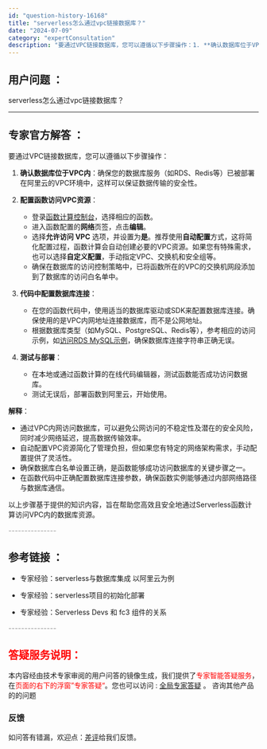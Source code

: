 ```yaml
---
id: "question-history-16168"
title: "serverless怎么通过vpc链接数据库？"
date: "2024-07-09"
category: "expertConsultation"
description: "要通过VPC链接数据库，您可以遵循以下步骤操作：1. **确认数据库位于VPC内**：确保您的数据库服务（如RDS、Redis等）已被部署在阿里云的VPC环境中，这样可以保证数据传输的安全性。2. **配置函数访问VPC资源**：   - 登录[函数计算控制台](https://fcnext.con"
---
```


## 用户问题 ： 
 serverless怎么通过vpc链接数据库？  

---------------
## 专家官方解答 ：

要通过VPC链接数据库，您可以遵循以下步骤操作：

1. **确认数据库位于VPC内**：确保您的数据库服务（如RDS、Redis等）已被部署在阿里云的VPC环境中，这样可以保证数据传输的安全性。

2. **配置函数访问VPC资源**：
   - 登录[函数计算控制台](https://fcnext.console.aliyun.com/)，选择相应的函数。
   - 进入函数配置的**网络**页签，点击**编辑**。
   - 选择**允许访问 VPC** 选项，并设置为**是**。推荐使用**自动配置**方式，这将简化配置过程，函数计算会自动创建必要的VPC资源。如果您有特殊需求，也可以选择**自定义配置**，手动指定VPC、交换机和安全组等。
   - 确保在数据库的访问控制策略中，已将函数所在的VPC的交换机网段添加到了数据库的访问白名单中。

3. **代码中配置数据库连接**：
   - 在您的函数代码中，使用适当的数据库驱动或SDK来配置数据库连接。确保使用的是VPC内网地址连接数据库，而不是公网地址。
   - 根据数据库类型（如MySQL、PostgreSQL、Redis等），参考相应的访问示例，如[访问RDS MySQL示例](https://help.aliyun.com/zh/functioncompute/user-guide/access-the-rds-mysql-example)，确保数据库连接字符串正确无误。

4. **测试与部署**：
   - 在本地或通过函数计算的在线代码编辑器，测试函数能否成功访问数据库。
   - 测试无误后，部署函数到阿里云，开始使用。

**解释**：
- 通过VPC内网访问数据库，可以避免公网访问的不稳定性及潜在的安全风险，同时减少网络延迟，提高数据传输效率。
- 自动配置VPC资源简化了管理负担，但如果您有特定的网络架构需求，手动配置提供了灵活性。
- 确保数据库白名单设置正确，是函数能够成功访问数据库的关键步骤之一。
- 在函数代码中正确配置数据库连接参数，确保函数实例能够通过内部网络路径与数据库通信。

以上步骤基于提供的知识内容，旨在帮助您高效且安全地通过Serverless函数计算访问VPC内的数据库资源。


<font color="#949494">---------------</font> 


## 参考链接 ：

* 专家经验：serverless与数据库集成 以阿里云为例 
 
 * 专家经验：serverless项目的初始化部署 
 
 * 专家经验：Serverless Devs 和 fc3 组件的关系 


 <font color="#949494">---------------</font> 
 


## <font color="#FF0000">答疑服务说明：</font> 

本内容经由技术专家审阅的用户问答的镜像生成，我们提供了<font color="#FF0000">专家智能答疑服务</font>，在<font color="#FF0000">页面的右下的浮窗”专家答疑“</font>。您也可以访问 : [全局专家答疑](https://answer.opensource.alibaba.com/docs/intro) 。 咨询其他产品的的问题

### 反馈
如问答有错漏，欢迎点：[差评](https://ai.nacos.io/user/feedbackByEnhancerGradePOJOID?enhancerGradePOJOId=16170)给我们反馈。
